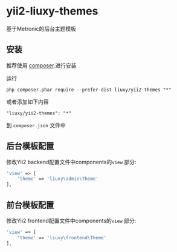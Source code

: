 # yii2-liuxy-themes
基于Metronic的后台主题模板

安装
------------

推荐使用 [composer](http://getcomposer.org/download/).进行安装

运行

```
php composer.phar require --prefer-dist liuxy/yii2-themes "*"
```

或者添加如下内容

```
"liuxy/yii2-themes": "*"
```

到 `composer.json` 文件中

后台模板配置
-------------

修改Yii2 backend配置文件中components的`view` 部分:

```php
'view' => [
    'theme' => 'liuxy\admin\Theme'
],
```

前台模板配置
-------------

修改Yii2 frontend配置文件中components的`view` 部分:

```php
'view' => [
    'theme' => 'liuxy\frontend\Theme'
],
```
